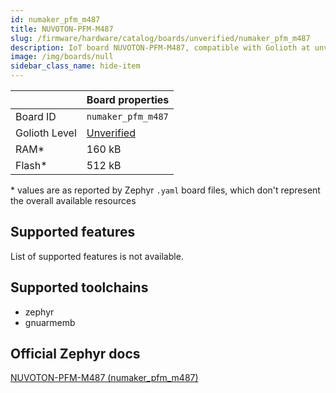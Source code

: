 ```yaml
---
id: numaker_pfm_m487
title: NUVOTON-PFM-M487
slug: /firmware/hardware/catalog/boards/unverified/numaker_pfm_m487
description: IoT board NUVOTON-PFM-M487, compatible with Golioth at unverified level.
image: /img/boards/null
sidebar_class_name: hide-item
---
```


[//]: # (This is an auto-generated file, do not edit! Changes to it will be lost upon re-generation)



|                | Board properties     |
| -------------  | -------------------- |
| Board ID       | `numaker_pfm_m487` |
| Golioth Level  | [Unverified](/firmware/hardware#unverified-boards) |
| RAM*           | 160 kB |
| Flash*         | 512 kB |

\* values are as reported by Zephyr `.yaml` board files, which don't represent the overall available resources



## Supported features

List of supported features is not available.

## Supported toolchains

* zephyr
* gnuarmemb

## Official Zephyr docs

[NUVOTON-PFM-M487 (numaker_pfm_m487)](https://docs.zephyrproject.org/latest/boards/nuvoton/numaker_pfm_m487/doc/index.html)
